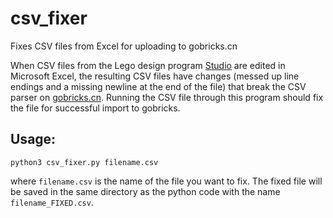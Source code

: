 # csv_fixer

Fixes CSV files from Excel for uploading to gobricks.cn

When CSV files from the Lego design program [Studio](https://www.bricklink.com/v3/studio/download.page) are edited in Microsoft Excel, the resulting CSV files have changes (messed up line endings and a missing newline at the end of the file) that break the CSV parser on [gobricks.cn](https://gobricks.cn).  Running the CSV file through this program should fix the file for successful import to gobricks.

## Usage:

```
python3 csv_fixer.py filename.csv
```

where `filename.csv` is the name of the file you want to fix.  The fixed file will be saved in the same directory as the python code with the name `filename_FIXED.csv`.